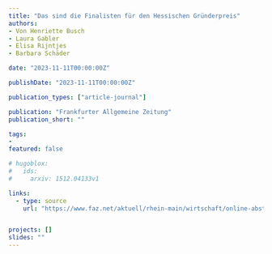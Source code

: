 ```yaml
---
title: "Das sind die Finalisten für den Hessischen Gründerpreis"
authors:
- Von Henriette Busch
- Laura Gabler
- Elisa Rijntjes 
- Barbara Schäder

date: "2023-11-11T00:00:00Z"

publishDate: "2023-11-11T00:00:00Z"

publication_types: ["article-journal"]

publication: "Frankfurter Allgemeine Zeitung"
publication_short: ""

tags:
- 
featured: false

# hugoblox:
#   ids:
#     arxiv: 1512.04133v1

links:
  - type: source
    url: "https://www.faz.net/aktuell/rhein-main/wirtschaft/online-abstimmung-ueber-hessischen-gruenderpreis-das-sind-die-finalisten-19306270.html"


projects: []
slides: ""
---
```

